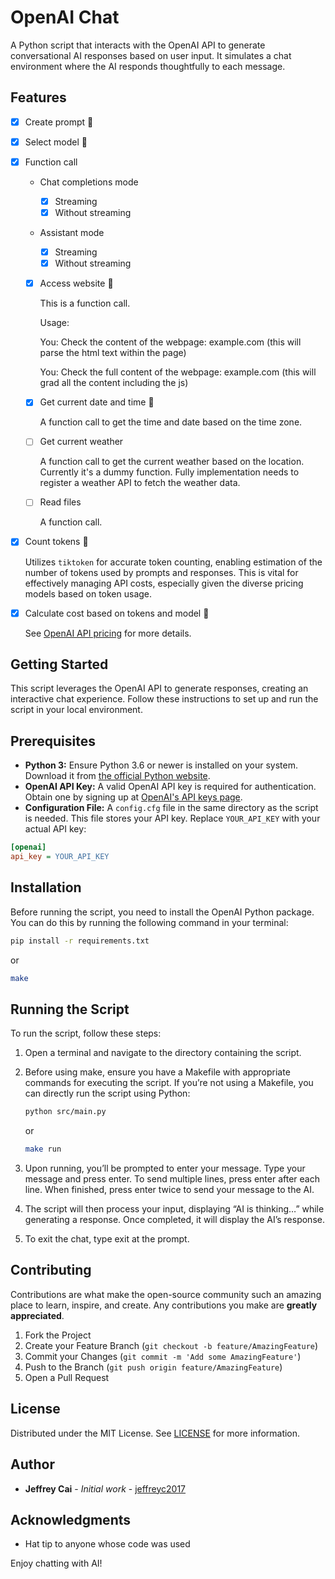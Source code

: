 # OpenAI Chat

A Python script that interacts with the OpenAI API to generate conversational AI responses based on user input. It simulates a chat environment where the AI responds thoughtfully to each message.

## Features

- [x] Create prompt :tada:
- [x] Select model :tada:
- [x] Function call

  - Chat completions mode

    - [x] Streaming
    - [x] Without streaming

  - Assistant mode

    - [x] Streaming
    - [x] Without streaming

  - [x] Access website :tada:

    This is a function call.

    Usage:

    You: Check the content of the webpage: example.com (this will parse the html text within the page)

    You: Check the full content of the webpage: example.com (this will grad all the content including the js)

  - [x] Get current date and time :tada:

    A function call to get the time and date based on the time zone.

  - [ ] Get current weather

    A function call to get the current weather based on the location.
    Currently it's a dummy function. Fully implementation needs to register a weather API to fetch the weather data.

  - [ ] Read files

    A function call.

- [x] Count tokens :tada:

    Utilizes `tiktoken` for accurate token counting, enabling estimation of the number of tokens used by prompts and responses. This is vital for effectively managing API costs, especially given the diverse pricing models based on token usage.

- [x] Calculate cost based on tokens and model :tada:

    See [OpenAI API pricing](https://openai.com/pricing) for more details.

## Getting Started

This script leverages the OpenAI API to generate responses, creating an interactive chat experience. Follow these instructions to set up and run the script in your local environment.

## Prerequisites

- **Python 3:** Ensure Python 3.6 or newer is installed on your system. Download it from [the official Python website](https://www.python.org/downloads/).
- **OpenAI API Key:** A valid OpenAI API key is required for authentication. Obtain one by signing up at [OpenAI's API keys page](https://platform.openai.com/api-keys).
- **Configuration File:** A `config.cfg` file in the same directory as the script is needed. This file stores your API key. Replace `YOUR_API_KEY` with your actual API key:

```ini
[openai]
api_key = YOUR_API_KEY
```

## Installation

Before running the script, you need to install the OpenAI Python package. You can do this by running the following command in your terminal:

```bash
pip install -r requirements.txt
```

or

```bash
make
```

## Running the Script

To run the script, follow these steps:

1. Open a terminal and navigate to the directory containing the script.
2. Before using make, ensure you have a Makefile with appropriate commands for executing the script. If you’re not using a Makefile, you can directly run the script using Python:

    ```bash
    python src/main.py
    ```

    or

    ```bash
    make run
    ```

3. Upon running, you’ll be prompted to enter your message. Type your message and press enter. To send multiple lines, press enter after each line. When finished, press enter twice to send your message to the AI.
4. The script will then process your input, displaying “AI is thinking…” while generating a response. Once completed, it will display the AI’s response.
5. To exit the chat, type exit at the prompt.

## Contributing

Contributions are what make the open-source community such an amazing place to learn, inspire, and create. Any contributions you make are **greatly appreciated**.

1. Fork the Project
2. Create your Feature Branch (`git checkout -b feature/AmazingFeature`)
3. Commit your Changes (`git commit -m 'Add some AmazingFeature'`)
4. Push to the Branch (`git push origin feature/AmazingFeature`)
5. Open a Pull Request

## License

Distributed under the MIT License. See [LICENSE](LICENSE) for more information.

## Author

- **Jeffrey Cai** - *Initial work* - [jeffreyc2017](https://github.com/jeffreyc2017)

## Acknowledgments

- Hat tip to anyone whose code was used

Enjoy chatting with AI!
